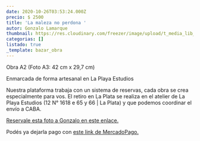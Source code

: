 ```yaml
---
date: 2020-10-26T03:53:24.000Z
precio: $ 2500
title: 'La maleza no perdona '
autor: Gonzalo Lamarque
thumbnail: https://res.cloudinary.com/freezer/image/upload/t_media_lib_thumb/v1603684462/2020/LaMalezaNoPerdona_-_Gonzalo_Lamarque_llrd2t.jpg
categorias: []
listado: true
_template: bazar_obra
---
```


Obra A2 (Foto A3: 42 cm x 29,7 cm)

Enmarcada de forma artesanal en La Playa Estudios

Nuestra plataforma trabaja con un sistema de reservas, cada obra se crea especialmente para vos. El retiro en La Plata se realiza en el atelier de La Playa Estudios (12 N° 1618 e 65 y 66 | La Plata) y que podemos coordinar el envío a CABA.

[Reservale esta foto a Gonzalo en este enlace.](https://docs.google.com/forms/d/10fHF0ASVijrzqLWWqPIWy7ywpd6uPsMWNGkoIpS1aYw/edit)

Podés ya dejarla pago con [este link de MercadoPago.](https://mpago.la/14hoZ6S)
